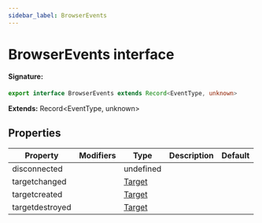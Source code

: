 ```yaml
---
sidebar_label: BrowserEvents
---
```


# BrowserEvents interface

#### Signature:

```typescript
export interface BrowserEvents extends Record<EventType, unknown>
```

**Extends:** Record&lt;EventType, unknown&gt;

## Properties

| Property        | Modifiers | Type                            | Description | Default |
| --------------- | --------- | ------------------------------- | ----------- | ------- |
| disconnected    |           | undefined                       |             |         |
| targetchanged   |           | [Target](./puppeteer.target.md) |             |         |
| targetcreated   |           | [Target](./puppeteer.target.md) |             |         |
| targetdestroyed |           | [Target](./puppeteer.target.md) |             |         |
